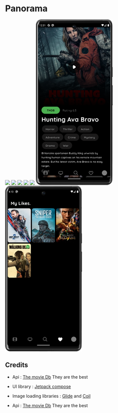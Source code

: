 # Panorama

<p float="left">

  <img src="/image/image8.png" width="250" /> 
  <img src="/image/image2.png" width="250" /> 
  <img src="/image/image3.png" width="250" /> 
  <img src="/image/image4.png" width="250" />
  <img src="/image/image5.png" width="250" />
  <img src="/image/image6.png" width="250" />
  <img src="/image/image9.png" width="250" />

[//]: # (  <img src="/image/image7.png" width="250" />)

</p>

## Credits

* Api : [The movie Db](https://www.themoviedb.org/) They are the best

* UI library : [Jetpack compose](https://developer.android.com/jetpack/compose?gclsrc=aw.ds&gclsrc=ds&gclsrc=aw.ds) 
* Image loading libraries : [Glide](https://bumptech.github.io/glide/int/compose.html) and [Coil](https://coil-kt.github.io/coil/compose/) 
* Api : [The movie Db](https://www.themoviedb.org/) They are the best
